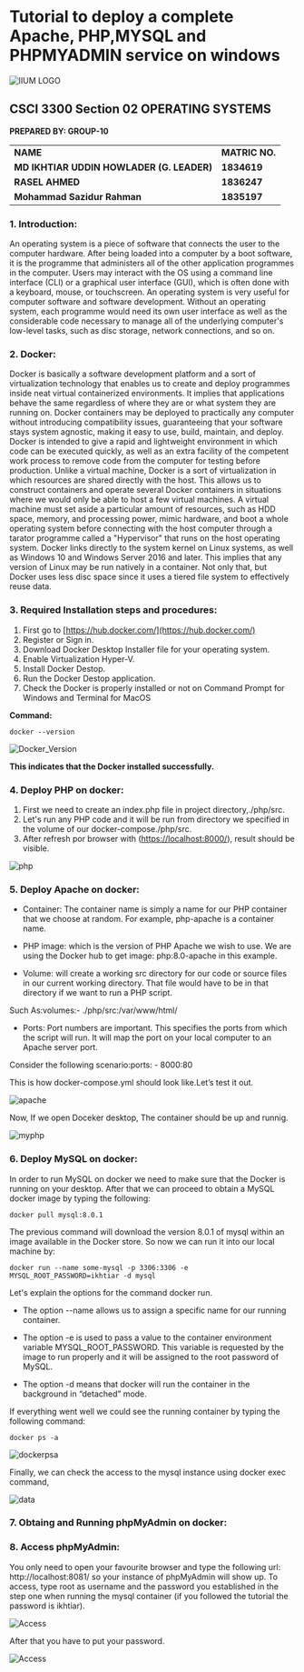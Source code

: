 # Tutorial to deploy a complete Apache, PHP,MYSQL and PHPMYADMIN service on windows


![IIUM LOGO](./images/IIUM_LOGO.png)

## CSCI 3300 Section 02 OPERATING SYSTEMS
 
**PREPARED BY: GROUP-10**


<table>
  <tr>
   <td><strong>NAME</strong>
   </td>
   <td><strong>MATRIC NO.</strong>
   </td>
  </tr>
  <tr>
   <td><strong>MD IKHTIAR UDDIN HOWLADER (G. LEADER)</strong>
   </td>
   <td><strong>1834619</strong>
   </td>
  </tr>
  <tr>
   <td><strong>RASEL AHMED</strong>
   </td>
   <td><strong>1836247</strong>
   </td>
  </tr>
  <tr>
   <td><strong>Mohammad Sazidur Rahman</strong>
   </td>
   <td><strong>1835197</strong>
   </td>
  </tr>
</table>


### 1. Introduction:
An operating system is a piece of software that connects the user to the computer hardware. After being loaded into a computer by a boot software, it is the programme that administers all of the other application programmes in the computer. Users may interact with the OS using a command line interface (CLI) or a graphical user interface (GUI), which is often done with a keyboard, mouse, or touchscreen. An operating system is very useful for computer software and software development. Without an operating system, each programme would need its own user interface as well as the considerable code necessary to manage all of the underlying computer's low-level tasks, such as disc storage, network connections, and so on.

### 2. Docker:
Docker is basically a software development platform and a sort of virtualization technology that enables us to create and deploy programmes inside neat virtual containerized environments. It implies that applications behave the same regardless of where they are or what system they are running on. Docker containers may be deployed to practically any computer without introducing compatibility issues, guaranteeing that your software stays system agnostic, making it easy to use, build, maintain, and deploy. Docker is intended to give a rapid and lightweight environment in which code can be executed quickly, as well as an extra facility of the competent work process to remove code from the computer for testing before production.
Unlike a virtual machine, Docker is a sort of virtualization in which resources are shared directly with the host. This allows us to construct containers and operate several Docker containers in situations where we would only be able to host a few virtual machines. A virtual machine must set aside a particular amount of resources, such as HDD space, memory, and processing power, mimic hardware, and boot a whole operating system before connecting with the host computer through a tarator programme called a "Hypervisor" that runs on the host operating system. Docker links directly to the system kernel on Linux systems, as well as Windows 10 and Windows Server 2016 and later. This implies that any version of Linux may be run natively in a container. Not only that, but Docker uses less disc space since it uses a tiered file system to effectively reuse data.

### 3. Required Installation steps and procedures:

1. First go to [https://hub.docker.com/](https://hub.docker.com/)
2. Register or Sign in.
3. Download Docker Desktop Installer file for your operating system.
4. Enable Virtualization Hyper-V.
5. Install Docker Destop.
6. Run the Docker Destop application.
7. Check the Docker is properly installed or not on Command Prompt for Windows and Terminal for MacOS

**Command:** 
```
docker --version
```

![Docker_Version](./images/docker_version.png)


**This indicates that the Docker installed successfully.**


### 4. Deploy PHP on docker:

1. First we need to create an index.php file in project directory,./php/src.
2. Let's run any PHP code and it will be run from directory we specified in the volume of our docker-compose./php/src.
3. After refresh por browser with ([https://localhost:8000/](https://localhost:8000/)), result should be visible.

![php](./images/php.png)


### 5. Deploy Apache on docker:

- Container: The container name is simply a name for our PHP container that we choose at random. 
  For example, php-apache is a container name.

- PHP image: which is the version of PHP Apache we wish to use. We are using the Docker hub to get image: php:8.0-apache in this example.

- Volume: will create a working src directory for our code or source files in our current working directory. That file would have to be in that directory if we want to run a PHP script.

Such As:volumes:- ./php/src:/var/www/html/

- Ports:  Port numbers are important. This specifies the ports from which the script will run. It will map the port on your local computer to an Apache server port.

Consider the following scenario:ports: - 8000:80

This is how  docker-compose.yml should look like.Let’s test it out.

![apache](./images/apache.png)

Now, If we open Doceker desktop, The container should be up and runnig.

![myphp](./images/myphp.png)


### 6. Deploy MySQL on docker:

 In order to run MySQL on docker we need to make sure that the Docker is running on your desktop.
 After that we can proceed to obtain a MySQL docker image by typing the following: 
 
```
docker pull mysql:8.0.1
```

The previous command will download the version 8.0.1 of mysql within an image available in the Docker store.
So now we can run it into our local machine by:

```
docker run --name some-mysql -p 3306:3306 -e MYSQL_ROOT_PASSWORD=ikhtiar -d mysql
```
 
Let's explain the options for the command docker run.  
- The option --name allows us to assign a specific name for our running container.    

- The option -e is used to pass a value to the container environment variable MYSQL_ROOT_PASSWORD. This variable is requested by the image to run properly and it will be assigned to the root password of MySQL. 

- The option -d means that docker will run the container in the background in “detached” mode. 

If everything went well we could see the running container by typing the following command:

```
docker ps -a
```

![dockerpsa](./images/dockerpsa.png)
 
 Finally, we can check the access to the mysql instance using docker exec command,
 
 ![data](./images/data.png)
 
 
 
### 7. Obtaing and Running phpMyAdmin on docker:

### 8. Access phpMyAdmin:

You only need to open your favourite browser and type the following url: http://localhost:8081/ so your instance of phpMyAdmin will show up. To access, type root as username and the password you established in the step one when running the mysql container (if you followed the tutorial the password is ikhtiar).

![Access](./images/Access.png)

After that you have to put your password.

![Access](./images/login.png)




























